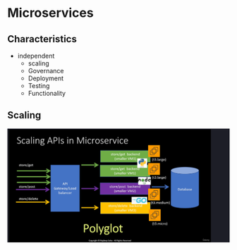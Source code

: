 # Microservices

## Characteristics

- independent
  - scaling
  - Governance
  - Deployment
  - Testing
  - Functionality

## Scaling

![alt text](image.png)